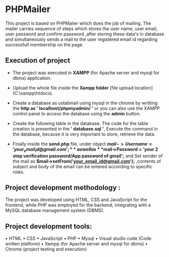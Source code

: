 # PHPMailer 

 This project is based on PHPMailer which does the job of mailing. The mailer carries sequence of steps which stores the user name, user email, user password and confirm password ,after storing these data's in database and simultaneously sends a mail to the user registered email id regarding successfull membership on the page.

## Execution of project

* The project was executed in **XAMPP** (for Apache server and mysql for dbms) application.

* Upload the whole file inside the **Xampp folder** [file upload location](C:\xampp\htdocs\). 

* Create a database as ustabmail using mysql in the chrome by writting the **http as ' localhost/phpmyadmin/ '** or you can also use  the XAMPP control panel to access the database using the **admin** button.

* Create the following table in the database. The code for the table creation is presented in the **' database.sql '**, Execute the command in the database, because it is very important to store, retrieve the data.

* Finally inside the **send.php** file, under object **$mail->Username = 'your_email_id@gmail.com';** as well as **$mail->Password = 'your 2 step verification password/App password of gmail';** and Set sender of the mail as **$mail->setFrom('your_email_id@gmail.com');** ,contents of subject and body of the email can be entered according to specific roles. 


## Project development methodology :
The project was developed using HTML, CSS and JavaScript for the frontend, while PHP was employed for the backend, integrating with a MySQL database management system (DBMS).

## Project development tools:
•	HTML 
•	CSS
•	JavaScript
•	PHP
•	Mysql
•	Visual studio code (Code written platform)
•	Xampp (for Apache server and mysql for dbms)
•	Chrome (project testing and execution)